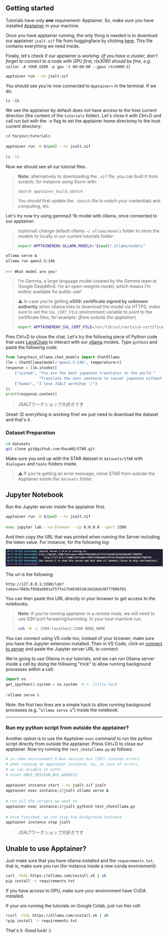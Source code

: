 ## Getting started

Tutorials have only **one** requirement: Apptainer. So, make sure you have installed [Apptainer](https://apptainer.org/docs/user/main/introduction.html) in your machine.

Once you have apptainer running, the only thing is needed is to download our apptainer `jsalt.sif` file from huggingface by clicking [here](https://huggingface.co/Play-Your-Part/tutorials-apptainer-sif-file/resolve/main/jsalt.sif).
This file contains everything we need inside.

Finally, let's check if our apptainer is working:
_(if you have a cluster, don't forget to connect to a node with GPU first, rtx3090 should be fine, e.g. `salloc -A YOUR_USER -p gpu -t 08:00:00 --gpus rtx3090:1`)_
```bash
apptainer run --nv jsalt.sif
```
You should see you're now connected to `Apptainer>` in the terminal.
If we do:
```
ls -lh
```
We see the apptainer by default does not have access to the host current direction (the content of the `tutorials` folder).
Let's close it with Ctrl+D and call run but with the `-H` flag to set the apptainer home directorey to the host current directory:

```bash
cd to/your/tutorials

apptainer run -H $(pwd) --nv jsalt.sif

ls -lh
```
Now we should see all our tutorial files.

> **Note:** alternatively to downloading the `.sif` file, you can built it from scratch, for instance using Slurm with:
> ```
> sbatch apptainer_build.sbatch
> ```
> You should first update the `.sbatch` file to match your credentials and computing, etc.


Let's try now try using gemma3-1b model with ollama, once connected to our apptainer:

> (optional) change default ollama `~/.ollama/models` folder to store the models to locally in our current tutorials folder:
> ```bash
> export APPTAINERENV_OLLAMA_MODELS="$(pwd)/.ollama/models"
> ```

```bash
ollama serve &
ollama run qwen2.5:14b

>>> What model are you?
```
> I’m Gemma, a large language model created by the Gemma team at Google DeepMind.
> I’m an open-weights model, which means I’m widely available for public use!

> ⚠️ In case you're getting **x509: certificate signed by unknown authority** when ollama tries to download the model via HTTPS, make sure to set the `SSL_CERT_FILE` environment variable to point to the certificate files, for example:
> _(from outside the apptainer)_
>```bash 
> export APPTAINERENV_SSL_CERT_FILE=/usr/lib/ssl/certs/ca-certificates.crt
> ```

Pres Ctrl+D to close the chat.
Let's try the following piece of Python code that uses [LangChain](https://github.com/langchain-ai/langchain) to interact with our [ollama](https://github.com/ollama/ollama) models.
Type `python3` and paste the following code:

```python
from langchain_ollama.chat_models import ChatOllama
llm = ChatOllama(model="qwen2.5:14b", temperature=0)
response = llm.invoke([
    ("system", "You are the best japanese translator in the world."
               "Translate the user sentence to casual japanese without explanations."),
    ("human", "I love JSALT workshop :)")
])
print(response.content)
```
> JSALTワークショップ大好きです

Great! 😊 everything is working fine! we just need to download the dataset and that's it.

### Dataset Preparation

```bash
cd datasets
git clone git@github.com:RasaHQ/STAR.git
```
Make sure you end up with the STAR dataset in `datasets/STAR` with `dialogues` and `tasks` folders inside.
> ⚠️ If you're getting an error message, clone STAR from outside the Apptainer inside the `datasets` folder.

## Jupyter Notebook

Run the Jupyter server inside the apptainer first:

```bash
apptainer run -H $(pwd) --nv jsalt.sif

exec jupyter lab --no-browser --ip 0.0.0.0 --port 3300
```

And then copy the URL that was printed when running the Server including the token value. For instance, for the following log:

![](imgs/jupyter_url.png)

The url is the following:
```
http://127.0.0.1:3300/lab?token=7869cf958adb81af57fe17b4638518c6d18eb30777886f01
```

You can then paste this URL directly in your browser to get access to the notebooks.

> **Note:** If you're running apptainer in a remote node, we will need to use SSH port forwaring/tunneling. In your host machine run:
> 
> ```bash
> ssh -N -L 3300:localhost:3300 NODE_NAME
> ```

You can connect using VS code too, instead of your browser, make sure you have the Jupyter extension installed. Then in VS Code, click on [connect to server](https://code.visualstudio.com/docs/datascience/jupyter-kernel-management#_existing-jupyter-server) and paste the Jupyter server URL to connect.

We're going to use Ollama in our tutorials, and we can run Ollama server inside a cell by doing the following "trick" to allow running background processes within a cell:

```python
import os
get_ipython().system = os.system  # <- little hack

!ollama serve &
```
Note: the first two lines are a simple hack to allow running background processes (e.g. "`ollama serve &`") inside the notebook.

---

### Run my python script from outside the apptainer?

Another option is to use the Apptainer `exec` command to run the python script directly from outside the apptainer.
Press Ctrl+D to close our apptainer. Now try running the `test_chatollama.py` as follows:
```bash
# in some environemnt D-Bus session bus (IPC) creates errors
# when running an apptainer instance, so, in case of errors,
# we can disable it with:
# unset DBUS_SESSION_BUS_ADDRESS

apptainer instance start --nv jsalt.sif jsalt
apptainer exec instance://jsalt ollama serve &

# run all the scripts we want to
apptainer exec instance://jsalt python3 test_chatollama.py

# once finished, we can stop the background instance
apptainer instance stop jsalt
```
> JSALTワークショップ大好きです

## Unable to use Apptainer?

Just make sure that you have ollama installed and the `requerements.txt`, that is, make sure you run (for instance inside a new conda environment):
```bash
curl -fsSL https://ollama.com/install.sh | sh
pip install -r requirements.txt
```
If you have access to GPU, make sure your environment have CUDA installed.

If your are running the tutorials on Google Colab, just run this cell:

```bash
!curl -fsSL https://ollama.com/install.sh | sh
!pip install -r requirements.txt
```
That's it. Good luck! :)